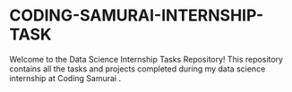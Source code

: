 # CODING-SAMURAI-INTERNSHIP-TASK

Welcome to the Data Science Internship Tasks Repository! This repository contains all the tasks and projects completed during my data science internship at Coding Samurai .
